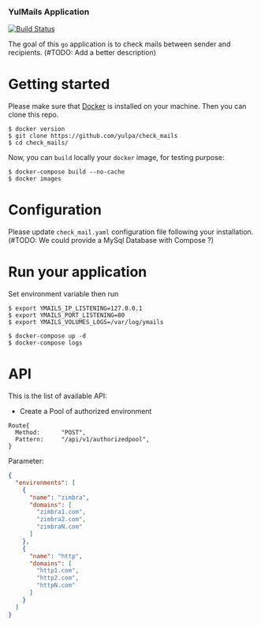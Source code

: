 ### YulMails Application
[![Build Status](https://travis-ci.org/yulPa/check_mails.svg?branch=master)](https://travis-ci.org/yulPa/check_mails)

The goal of this `go` application is to check mails between sender and recipients. (#TODO: Add a better description)

# Getting started

Please make sure that [Docker](https://www.docker.com/) is installed on your machine. Then you can clone this repo.

```shell
$ docker version
$ git clone https://github.com/yulpa/check_mails
$ cd check_mails/
```

Now, you can `build` locally your `docker` image, for testing purpose:

```shell
$ docker-compose build --no-cache
$ docker images
```

# Configuration

Please update `check_mail.yaml` configuration file following your installation. (#TODO: We could provide a MySql Database with Compose ?)

# Run your application

Set environment variable then run

```shell
$ export YMAILS_IP_LISTENING=127.0.0.1
$ export YMAILS_PORT_LISTENING=80
$ export YMAILS_VOLUMES_LOGS=/var/log/ymails

$ docker-compose up -d
$ docker-compose logs
```

# API

This is the list of available API:

* Create a Pool of authorized environment
```golang
Route{
  Method:      "POST",
  Pattern:     "/api/v1/authorizedpool",
}
```
Parameter:

```json
{
  "environments": [
    {
      "name": "zimbra",
      "domains": [
        "zimbra1.com",
        "zimbra2.com",
        "zimbraN.com"
      ]
    },
    {
      "name": "http",
      "domains": [
        "http1.com",
        "http2.com",
        "httpN.com"
      ]
    }
  ]
}
```
